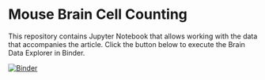 # Mouse Brain Cell Counting

This repository contains Jupyter Notebook that allows working with the data that accompanies the article. Click the button below to execute the Brain Data Explorer in Binder.

[![Binder](https://mybinder.org/badge_logo.svg)](https://mybinder.org/v2/gh/delkind/mouse-brain-cell-counting.git/HEAD?urlpath=%2Fvoila%2Frender%2FBrainExplorerUi.ipynb)
